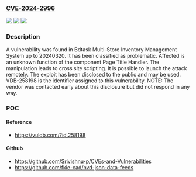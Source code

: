 ### [CVE-2024-2996](https://cve.mitre.org/cgi-bin/cvename.cgi?name=CVE-2024-2996)
![](https://img.shields.io/static/v1?label=Product&message=Multi-Store%20Inventory%20Management%20System&color=blue)
![](https://img.shields.io/static/v1?label=Version&message=%3D%2020240320%20&color=brighgreen)
![](https://img.shields.io/static/v1?label=Vulnerability&message=CWE-79%20Cross%20Site%20Scripting&color=brighgreen)

### Description

A vulnerability was found in Bdtask Multi-Store Inventory Management System up to 20240320. It has been classified as problematic. Affected is an unknown function of the component Page Title Handler. The manipulation leads to cross site scripting. It is possible to launch the attack remotely. The exploit has been disclosed to the public and may be used. VDB-258198 is the identifier assigned to this vulnerability. NOTE: The vendor was contacted early about this disclosure but did not respond in any way.

### POC

#### Reference
- https://vuldb.com/?id.258198

#### Github
- https://github.com/Srivishnu-p/CVEs-and-Vulnerabilities
- https://github.com/fkie-cad/nvd-json-data-feeds

